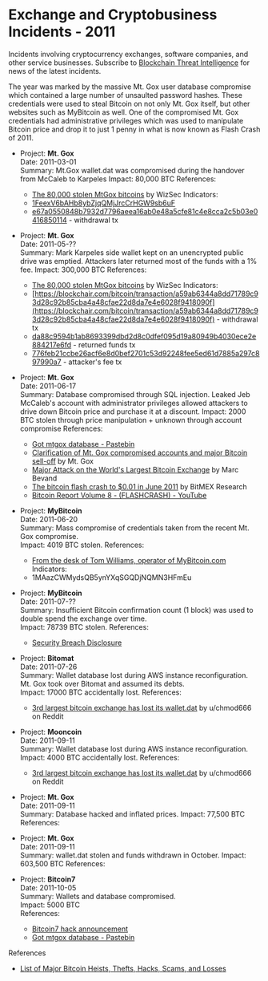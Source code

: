 Exchange and Cryptobusiness Incidents - 2011
============================================

Incidents involving cryptocurrency exchanges, software companies, and other service businesses. Subscribe to [Blockchain Threat Intelligence](https://blockthreat.substack.com/) for news of the latest incidents.

The year was marked by the massive Mt. Gox user database compromise which contained a large number of unsaulted password hashes. These credentials were used to steal Bitcoin on not only Mt. Gox itself, but other websites such as MyBitcoin as well. One of the compromised Mt. Gox credentials had administrative privileges which was used to manipulate Bitcoin price and drop it to just 1 penny in what is now known as Flash Crash of 2011.

* Project: **Mt. Gox**  
  Date: 2011-03-01  
  Summary: Mt.Gox wallet.dat was compromised during the handover from McCaleb to Karpeles
  Impact: 80,000 BTC
  References:  
    * [The 80,000 stolen MtGox bitcoins](https://blog.wizsec.jp/2020/06/mtgox-march-2011-theft.html) by WizSec
  Indicators:
    * [1FeexV6bAHb8ybZjqQMjJrcCrHGW9sb6uF](https://blockchair.com/bitcoin/address/1FeexV6bAHb8ybZjqQMjJrcCrHGW9sb6uF)
    * [e67a0550848b7932d7796aeea16ab0e48a5cfe81c4e8cca2c5b03e0416850114](https://blockchair.com/bitcoin/transaction/e67a0550848b7932d7796aeea16ab0e48a5cfe81c4e8cca2c5b03e0416850114) - withdrawal tx

* Project: **Mt. Gox**  
  Date: 2011-05-??  
  Summary: Mark Karpeles side wallet kept on an unencrypted public drive was emptied. Attackers later returned most of the funds with a 1% fee.
  Impact: 300,000 BTC
  References:  
    * [The 80,000 stolen MtGox bitcoins](https://blog.wizsec.jp/2020/06/mtgox-march-2011-theft.html) by WizSec
  Indicators:
    * [https://blockchair.com/bitcoin/transaction/a59ab6344a8dd71789c93d28c92b85cba4a48cfae22d8da7e4e6028f9418090f](https://blockchair.com/bitcoin/transaction/a59ab6344a8dd71789c93d28c92b85cba4a48cfae22d8da7e4e6028f9418090f) - withdrawal tx
    * [da88c9594b1ab8693399dbd2d8c0dfef095d19a80949b4030ece2e884217e6fd](https://blockchair.com/bitcoin/transaction/da88c9594b1ab8693399dbd2d8c0dfef095d19a80949b4030ece2e884217e6fd) - returned funds tx
    * [776feb21ccbe26acf6e8d0bef2701c53d92248fee5ed61d7885a297c897990a7](https://blockchair.com/bitcoin/transaction/776feb21ccbe26acf6e8d0bef2701c53d92248fee5ed61d7885a297c897990a7) - attacker's fee tx
 
* Project: **Mt. Gox**  
  Date: 2011-06-17  
  Summary: Database compromised through SQL injection. Leaked Jeb McCaleb's account with administrator privileges allowed attackers to drive down Bitcoin price and purchase it at a discount.
  Impact: 2000 BTC stolen through price manipulation + unknown through account compromise
  References:  
    * [Got mtgox database - Pastebin](https://web.archive.org/web/20110619054549/https://pastebin.com/xhnNdvte)
    * [Clarification of Mt. Gox compromised accounts and major Bitcoin sell-off](https://web.archive.org/web/20110919162635/https://www.mtgox.com/press_release_20110630.html) by Mt. Gox
    * [Major Attack on the World's Largest Bitcoin Exchange](http://blog.zorinaq.com/major-attack-on-the-worlds-largest-bitcoin-exchange/) by Marc Bevand
    * [The bitcoin flash crash to $0.01 in June 2011](https://blog.bitmex.com/the-june-2011-flash-crash-to-0-01/) by BitMEX Research
    * [Bitcoin Report Volume 8 - (FLASHCRASH) - YouTube](https://www.youtube.com/watch?v=T1X6qQt9ONg)


* Project: **MyBitcoin**  
  Date: 2011-06-20  
  Summary: Mass compromise of credentials taken from the recent Mt. Gox compromise.  
  Impact: 4019 BTC stolen.
  References:  
    * [From the desk of Tom Williams, operator of MyBitcoin.com](https://bitcointalk.org/index.php?topic=22221.0)
  Indicators:
    * 1MAazCWMydsQB5ynYXqSGQDjNQMN3HFmEu
    
* Project: **MyBitcoin**  
  Date: 2011-07-??  
  Summary: Insufficient Bitcoin confirmation count (1 block) was used to double spend the exchange over time.  
  Impact: 78739 BTC stolen.
  References:  
    * [Security Breach Disclosure](https://web.archive.org/web/20111018173154/https://www.mybitcoin.com/)

    
* Project: **Bitomat**  
  Date: 2011-07-26  
  Summary: Wallet database lost during AWS instance reconfiguration. Mt. Gox took over Bitomat and assumed its debts.  
  Impact: 17000 BTC accidentally lost.
  References:  
    * [3rd largest bitcoin exchange has lost its wallet.dat](https://www.reddit.com/r/Bitcoin/comments/j4t58/3rd_largest_bitcoin_exchange_has_lost_its/) by u/chmod666 on Reddit    

* Project: **Mooncoin**  
  Date: 2011-09-11  
  Summary: Wallet database lost during AWS instance reconfiguration.  
  Impact: 4000 BTC accidentally lost.
  References:  
    * [3rd largest bitcoin exchange has lost its wallet.dat](https://www.reddit.com/r/Bitcoin/comments/j4t58/3rd_largest_bitcoin_exchange_has_lost_its/) by u/chmod666 on Reddit

* Project: **Mt. Gox**  
  Date: 2011-09-11  
  Summary: Database hacked and inflated prices.
  Impact: 77,500 BTC
  References:  

* Project: **Mt. Gox**  
  Date: 2011-09-11  
  Summary: wallet.dat stolen and funds withdrawn in October.
  Impact: 603,500 BTC
  References:  


* Project: **Bitcoin7**  
  Date: 2011-10-05  
  Summary: Wallets and database compromised.  
  Impact: 5000 BTC  
  References:  
    * [Bitcoin7 hack announcement](https://web.archive.org/web/20111007053215/http://bitcoin7.com/)
    * [Got mtgox database - Pastebin](https://web.archive.org/web/20110619054549/https://pastebin.com/xhnNdvte)




References
* [List of Major Bitcoin Heists, Thefts, Hacks, Scams, and Losses](https://bitcointalk.org/index.php?topic=576337.0)